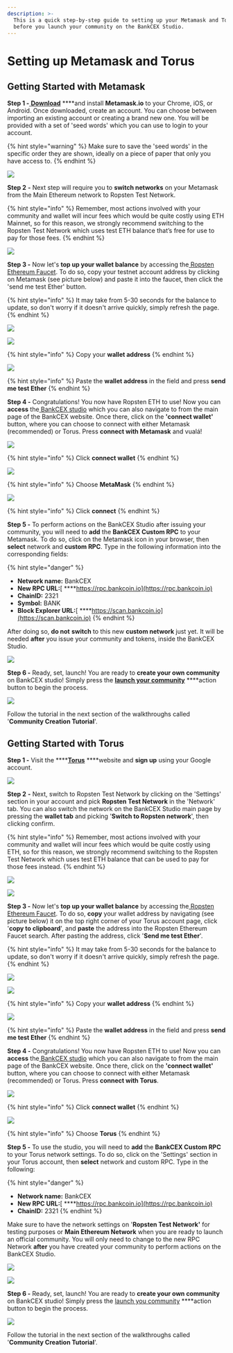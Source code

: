 ```yaml
---
description: >-
  This is a quick step-by-step guide to setting up your Metamask and Torus
  before you launch your community on the BankCEX Studio.
---
```


# Setting up Metamask and Torus

## Getting Started with Metamask

**Step 1 -**[ **Download**](https://metamask.io/download.html) ****and install **Metamask.io** to your Chrome, iOS, or Android. Once downloaded, create an account. You can choose between importing an existing account or creating a brand new one. You will be provided with a set of 'seed words' which you can use to login to your account. 

{% hint style="warning" %}
Make sure to save the 'seed words' in the specific order they are shown, ideally on a piece of paper that only you have access to.
{% endhint %}

![](https://lh4.googleusercontent.com/hflG6pLbJOuMi_AL2RG7e4KaTDs_XE7MOZ4y8C5fIDG5Esg0eaznwkrF3DYRsDXuWkBBZNFQf_QBHQ6ZlbPYReWInjutk-AVmxuP8iRTozOSJJDVgONwS1M8ynS4kRKcVi_U5BiW)

**Step 2** **-** Next step will require you to **switch networks** on your Metamask from the Main Ethereum network to Ropsten Test Network.

{% hint style="info" %}
Remember, most actions involved with your community and wallet will incur fees which would be quite costly using ETH Mainnet, so for this reason, we strongly recommend switching to the Ropsten Test Network which uses test ETH balance that’s free for use to pay for those fees.
{% endhint %}

![](https://lh6.googleusercontent.com/Gqk0ytUO2zfRkjj1XnWybPW-5H_puLHAJSPpoBaiRQ7-DMo3SYJlRnbWj58FOe-sbzzcxsIeqEcsO6BU74vhxFt0_OsUk7JIyTdjDwepCO5ZNBdSLwyCGJpcqbUTKLyKt9QD8mt4)

**Step 3 -** Now let's **top up your wallet balance** by accessing the[ Ropsten Ethereum Faucet](https://faucet.ropsten.be/). To do so, copy your testnet account address by clicking on Metamask \(see picture below\) and paste it into the faucet, then click the 'send me test Ether' button. 

{% hint style="info" %}
It may take from 5-30 seconds for the balance to update, so don't worry if it doesn't arrive quickly, simply refresh the page.
{% endhint %}

![](https://lh5.googleusercontent.com/Y5GWGfkgMP9MDTlJmz38ugasGwKNaf2TKzZly1r7eRK41EwM7LsaLM0cMp-05CDQmiom8RtEZx7v60HvW3QgUkMfYU4SEq2DFA0Cbz8YN0oTGTyy8c4riteHolWPCXNaf5Z9rntn)

![](../../.gitbook/assets/ezgif.com-resize-3-%20%281%29.png)

{% hint style="info" %}
Copy your **wallet address**
{% endhint %}

![](https://lh3.googleusercontent.com/om8jcqmzSLgVqxvRxir8MjAGegP6WmjMNNWg14HCZpq8EhH3oXwgumMtvE35S44GsTrC-tpozb0ROz_tpbnrOCxrAw4dGyilbYYg6qYTcmB--mUVebb08_Mup4tt09PvSACNSz-U)

{% hint style="info" %}
Paste the **wallet address** in the field and press **send me test Ether**
{% endhint %}

**Step 4 -** Congratulations! You now have Ropsten ETH to use! Now you can **access** the[ BankCEX studio](https://studio.bankcexchain.io/) which you can also navigate to from the main page of the BankCEX website. Once there, click on the **'connect wallet'** button, where you can choose to connect with either Metamask \(recommended\) or Torus. Press **connect with Metamask** and vualá!

![](https://lh5.googleusercontent.com/0bo-JxSCMa3LP66hYzyAItVUDHX6Bng0pLRSCZ7t7jBzSRoiASxj8wOveupcy4km_3Q5AWQJhZY_Neb7HNhHc3PbyJgKXKvEswVZCPzQBH-yfl_bf3n9cmwaJVkfybitcg9sEIUS)

{% hint style="info" %}
Click **connect wallet**
{% endhint %}

![](../../.gitbook/assets/ezgif.com-resize-2-.png)

{% hint style="info" %}
Choose **MetaMask**
{% endhint %}

![](https://lh6.googleusercontent.com/2-fzM-3sn-1lV0bt8AOKhafIrCgXZ8tN9Q4CnkkvNpcnYi1k3eFexR0ARsY9TLFCH_6MRUUO1Pmjr5KgCMZ8d_VM090ZH88eDqa2LEuB1XfBUcCA82aWkZjLvEsZG1wsdTybPnf5)

{% hint style="info" %}
Click **connect**
{% endhint %}

**Step 5 -** To perform actions on the BankCEX Studio after issuing your community, you will need to **add** the **BankCEX Custom RPC** to your Metamask. To do so, click on the Metamask icon in your browser, then **select** network and **custom RPC**. Type in the following information into the corresponding fields:

{% hint style="danger" %}
* **Network name:** BankCEX
* **New RPC URL:**[ ****https://rpc.bankcoin.io](https://rpc.bankcoin.io)
* **ChainID:** 2321
* **Symbol:** BANK
* **Block Explorer URL:**[ ****https://scan.bankcoin.io](https://scan.bankcoin.io)
{% endhint %}

After doing so, **do not** **switch** to this new **custom network** just yet. It will be needed **after** you issue your community and tokens, inside the BankCEX Studio.

![](https://lh5.googleusercontent.com/KlXdb_8hyTW65TRu1ihO5cFbzAYxcBAf1Z45LosvVnJhOWKMcXdB9MyyaLAs9EoL68pSGh3dVapNFezkBywQWRXU6IRYZE0LuAOG3Pk6b2y0pQTIwOnKt-uo-cmZW8cZgAV6spDx)

**Step 6 -** Ready, set, launch! You are ready to **create your own community** on BankCEX studio! Simply press the [**launch your community**](https://studio.bankcexchain.io/view/issuance) ****action button to begin the process. 

![](https://lh6.googleusercontent.com/e2Sgm9XCIfxrttDx_NkGiyV1-pE4SQHjxCZ_aISU2rAdusMJuPKbEqrANhQngoiABoXaUWdSz046OTyz9fnMI1AE6Zo8R2DsX31fZ73E_n3-bHSkCjmAIvApT-VUe6z7Gttu_JYe)

Follow the tutorial in the next section of the walkthroughs called '**Community Creation Tutorial**'.

## Getting Started with Torus

**Step 1 -** Visit the ****[**Torus**](https://app.tor.us/) ****website and **sign up** using your Google account.

![](../../.gitbook/assets/2.png)

**Step 2** **-** Next, switch to Ropsten Test Network by clicking on the 'Settings' section in your account and pick **Ropsten Test Network** in the 'Network' tab. You can also switch the network on the  BankCEX Studio main page by pressing the **wallet tab** and picking '**Switch to Ropsten network**', then clicking confirm.

{% hint style="info" %}
Remember, most actions involved with your community and wallet will incur fees which would be quite costly using ETH, so for this reason, we strongly recommend switching to the Ropsten Test Network which uses test ETH balance that can be used to pay for those fees instead.
{% endhint %}

![](../../.gitbook/assets/3.png)

![](../../.gitbook/assets/screenshot-2020-07-31-at-18.29.44.png)

**Step 3 -** Now let's **top up your wallet balance** by accessing the[ Ropsten Ethereum Faucet](https://faucet.ropsten.be/). To do so, **copy** your wallet address by navigating \(see picture below\) it on the top right corner of your Torus account page, click '**copy to clipboard**', and **paste** the address into the Ropsten Ethereum Faucet search. After pasting the address, click '**Send me test Ether**'.

{% hint style="info" %}
It may take from 5-30 seconds for the balance to update, so don't worry if it doesn't arrive quickly, simply refresh the page.
{% endhint %}

![](https://lh5.googleusercontent.com/Y5GWGfkgMP9MDTlJmz38ugasGwKNaf2TKzZly1r7eRK41EwM7LsaLM0cMp-05CDQmiom8RtEZx7v60HvW3QgUkMfYU4SEq2DFA0Cbz8YN0oTGTyy8c4riteHolWPCXNaf5Z9rntn)

![](../../.gitbook/assets/4.png)

{% hint style="info" %}
Copy your **wallet address**
{% endhint %}

![](https://lh3.googleusercontent.com/om8jcqmzSLgVqxvRxir8MjAGegP6WmjMNNWg14HCZpq8EhH3oXwgumMtvE35S44GsTrC-tpozb0ROz_tpbnrOCxrAw4dGyilbYYg6qYTcmB--mUVebb08_Mup4tt09PvSACNSz-U)

{% hint style="info" %}
Paste the **wallet address** in the field and press **send me test Ether**
{% endhint %}

**Step 4 -** Congratulations! You now have Ropsten ETH to use! Now you can **access** the[ BankCEX studio](https://studio.bankcexchain.io/) which you can also navigate to from the main page of the BankCEX website. Once there, click on the **'connect wallet'** button, where you can choose to connect with either Metamask \(recommended\) or Torus. Press **connect with Torus**.

![](https://lh5.googleusercontent.com/0bo-JxSCMa3LP66hYzyAItVUDHX6Bng0pLRSCZ7t7jBzSRoiASxj8wOveupcy4km_3Q5AWQJhZY_Neb7HNhHc3PbyJgKXKvEswVZCPzQBH-yfl_bf3n9cmwaJVkfybitcg9sEIUS)

{% hint style="info" %}
Click **connect wallet**
{% endhint %}

![](../../.gitbook/assets/1.png)

{% hint style="info" %}
Choose **Torus**
{% endhint %}

**Step 5 -** To use the studio, you will need to **add** the **BankCEX Custom RPC** to your Torus network settings. To do so, click on the 'Settings' section in your Torus account, then **select** network and custom RPC. Type in the following:

{% hint style="danger" %}
* **Network name:** BankCEX
* **New RPC URL:**[ ****https://rpc.bankcoin.io](https://rpc.bankcoin.io)
* **ChainID:** 2321
{% endhint %}

Make sure to have the network settings on '**Ropsten Test Network'** for testing purposes or **Main Ethereum Network** when you are ready to launch an official community. You will only need to change to the new RPC Network **after** you have created your community to perform actions on the BankCEX Studio.

![](../../.gitbook/assets/screenshot-2020-07-29-at-20.32.49.png)

![](../../.gitbook/assets/screenshot-2020-07-31-at-18.47.23.png)

**Step 6 -** Ready, set, launch! You are ready to **create your own community** on BankCEX studio! Simply press the [launch you community](https://studio.bankcexchain.io/view/issuance) ****action button to begin the process.

![](https://lh6.googleusercontent.com/e2Sgm9XCIfxrttDx_NkGiyV1-pE4SQHjxCZ_aISU2rAdusMJuPKbEqrANhQngoiABoXaUWdSz046OTyz9fnMI1AE6Zo8R2DsX31fZ73E_n3-bHSkCjmAIvApT-VUe6z7Gttu_JYe)

Follow the tutorial in the next section of the walkthroughs called '**Community Creation Tutorial**'.


